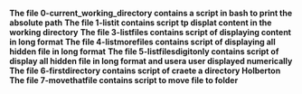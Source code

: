 **The file 0-current_working_directory contains a script in bash to print the absolute path**
**The file 1-listit contains script tp displat content in the working directory**
**The file 3-listfiles contains script of displaying content in long format**
**The file 4-listmorefiles contains script of displaying all hidden file in long format**
**The file 5-listfilesdigitonly contains script of display all hidden file in long format and usera user displayed numerically**
**The file 6-firstdirectory contains script of craete a directory Holberton**
**The file 7-movethatfile contains script to move file to folder**